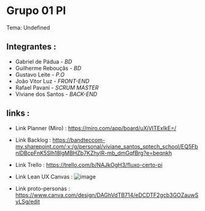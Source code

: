 # Grupo 01 PI

Tema: Undefined

## Integrantes : 

* Gabriel de Pádua - *BD*
* Guilherme Rebouçãs - *BD*
* Gustavo Leite - *P.O*
* João Vitor Luz - *FRONT-END*
* Rafael Pavani - *SCRUM MASTER*
* Viviane dos Santos - *BACK-END*

## links :

* Link Planner (Miro) : https://miro.com/app/board/uXjVITExIkE=/
* Link Backlog :
https://bandteccom-my.sharepoint.com/:x:/g/personal/viviane_santos_sptech_school/EQ5FbnlDBcpFnK5Slh18lgMBHZb7KZhylR-mb_dmGqfBrg?e=beqnkh
* Link Trello :
https://trello.com/b/NAJkOgH3/fluxo-certo-pi
* Link Lean UX Canvas :
![image](https://github.com/user-attachments/assets/3507307c-58a3-46f4-8655-7ad17f6ea6ef)

* Link proto-personas :
https://www.canva.com/design/DAGhVdTB714/eDCDTF2gcb3GOZauwSyLSg/edit

